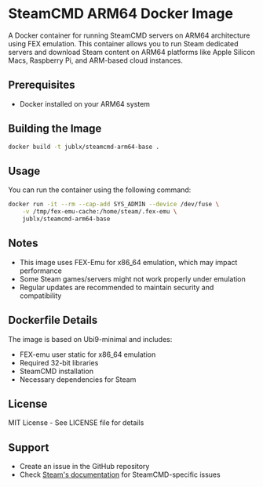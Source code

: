 # SteamCMD ARM64 Docker Image

A Docker container for running SteamCMD servers on ARM64 architecture using FEX emulation. This container allows you to run Steam dedicated servers and download Steam content on ARM64 platforms like Apple Silicon Macs, Raspberry Pi, and ARM-based cloud instances.

## Prerequisites

- Docker installed on your ARM64 system

## Building the Image

```bash
docker build -t jublx/steamcmd-arm64-base .
```

## Usage

You can run the container using the following command:

```bash
docker run -it --rm --cap-add SYS_ADMIN --device /dev/fuse \
    -v /tmp/fex-emu-cache:/home/steam/.fex-emu \
    jublx/steamcmd-arm64-base
```

## Notes

- This image uses FEX-Emu for x86_64 emulation, which may impact performance
- Some Steam games/servers might not work properly under emulation
- Regular updates are recommended to maintain security and compatibility

## Dockerfile Details

The image is based on Ubi9-minimal and includes:
- FEX-emu user static for x86_64 emulation
- Required 32-bit libraries
- SteamCMD installation
- Necessary dependencies for Steam

## License

MIT License - See LICENSE file for details

## Support

- Create an issue in the GitHub repository
- Check [Steam's documentation](https://developer.valvesoftware.com/wiki/SteamCMD) for SteamCMD-specific issues
